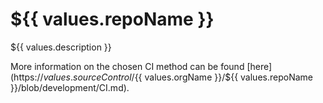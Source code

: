# ${{ values.repoName }}

${{ values.description }}

More information on the chosen CI method can be found [here](https://${{ values.sourceControl }}/${{ values.orgName }}/${{ values.repoName }}/blob/development/CI.md).

